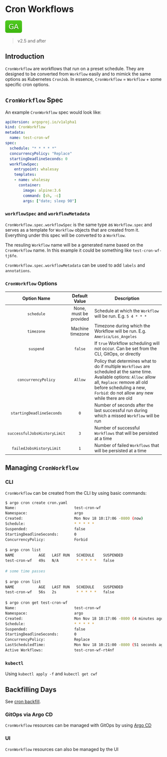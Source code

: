 # Cron Workflows

![GA](assets/ga.svg)

> v2.5 and after

## Introduction

`CronWorkflow` are workflows that run on a preset schedule. They are designed to be converted from `Workflow` easily and to mimick the same options as Kubernetes `CronJob`. In essence, `CronWorkflow` = `Workflow` + some specific cron options.

## `CronWorkflow` Spec

An example `CronWorkflow` spec would look like:

```yaml
apiVersion: argoproj.io/v1alpha1
kind: CronWorkflow
metadata:
  name: test-cron-wf
spec:
  schedule: "* * * * *"
  concurrencyPolicy: "Replace"
  startingDeadlineSeconds: 0
  workflowSpec:
    entrypoint: whalesay
    templates:
    - name: whalesay
      container:
        image: alpine:3.6
        command: [sh, -c]
        args: ["date; sleep 90"]
```

### `workflowSpec` and `workflowMetadata`

`CronWorkflow.spec.workflowSpec` is the same type as `Workflow.spec` and serves as a template for `Workflow` objects that are created from it. Everything under this spec will be converted to a `Workflow`.

The resuling `Workflow` name will be a generated name based on the `CronWorkflow` name. In this example it could be something like `test-cron-wf-tj6fe`.

`CronWorkflow.spec.workflowMetadata` can be used to add `labels` and `annotations`.

### `CronWorkflow` Options

|          Option Name         |      Default Value     | Description                                                                                                                                                                                                                            |
|:----------------------------:|:----------------------:|----------------------------------------------------------------------------------------------------------------------------------------------------------------------------------------------------------------------------------------|
|          `schedule`          | None, must be provided | Schedule at which the `Workflow` will be run. E.g. `5 4 * * * `                                                                                                                                                                        |
|          `timezone`          |    Machine timezone    | Timezone during which the Workflow will be run. E.g. `America/Los_Angeles`                                                                                                                                                             |
|           `suspend`          |         `false`        | If `true` Workflow scheduling will not occur. Can be set from the CLI, GitOps, or directly                                                                                                                                             |
|      `concurrencyPolicy`     |         `Allow`        | Policy that determines what to do if multiple `Workflows` are scheduled at the same time. Available options: `Allow`: allow all, `Replace`: remove all old before scheduling a new, `Forbid`: do not allow any new while there are old |
| `startingDeadlineSeconds`    |           `0`          | Number of seconds after the last successful run during which a missed `Workflow` will be run                                                                                                                                           |
| `successfulJobsHistoryLimit` |           `3`          | Number of successful `Workflows` that will be persisted at a time                                                                                                                                                                      |
| `failedJobsHistoryLimit`     | `1`                    | Number of failed `Workflows` that will be persisted at a time                                                                                                                                                                          |

## Managing `CronWorkflow`

### CLI

`CronWorkflow` can be created from the CLI by using basic commands:

```sh
$ argo cron create cron.yaml
Name:                          test-cron-wf
Namespace:                     argo
Created:                       Mon Nov 18 10:17:06 -0800 (now)
Schedule:                      * * * * *
Suspended:                     false
StartingDeadlineSeconds:       0
ConcurrencyPolicy:             Forbid

$ argo cron list
NAME           AGE   LAST RUN   SCHEDULE    SUSPENDED
test-cron-wf   49s   N/A        * * * * *   false

# some time passes

$ argo cron list
NAME           AGE   LAST RUN   SCHEDULE    SUSPENDED
test-cron-wf   56s   2s         * * * * *   false

$ argo cron get test-cron-wf
Name:                          test-cron-wf
Namespace:                     argo
Created:                       Mon Nov 18 10:17:06 -0800 (4 minutes ago)
Schedule:                      * * * * *
Suspended:                     false
StartingDeadlineSeconds:       0
ConcurrencyPolicy:             Replace
LastScheduledTime:             Mon Nov 18 10:21:00 -0800 (51 seconds ago)
Active Workflows:              test-cron-wf-rt4nf
```

### `kubectl`

Using `kubectl apply -f` and `kubectl get cwf`

## Backfilling Days

See [cron backfill](cron-backfill.md).

### GitOps via Argo CD

`CronWorkflow` resources can be managed with GitOps by using [Argo CD](https://github.com/argoproj/argo-cd)

### UI

`CronWorkflow` resources can also be managed by the UI
